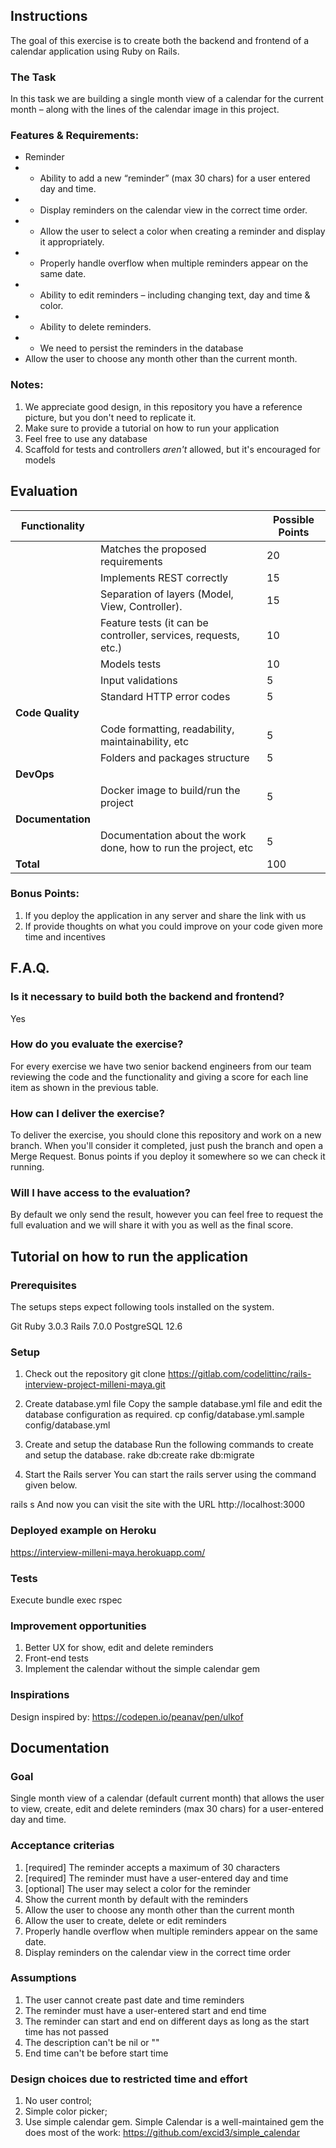 ## Instructions

The goal of this exercise is to create both the backend and frontend of a calendar application using Ruby on Rails.

### The Task

In this task we are building a single month view of a calendar for the current month – along with the lines of the calendar image in this project.

### Features & Requirements:
 - Reminder
 - - Ability to add a new “reminder” (max 30 chars) for a user entered day and time.
 - - Display reminders on the calendar view in the correct time order.
 - - Allow the user to select a color when creating a reminder and display it appropriately.
 - - Properly handle overflow when multiple reminders appear on the same date.
 - - Ability to edit reminders – including changing text, day and time & color.
 - - Ability to delete reminders.
 - - We need to persist the reminders in the database
 - Allow the user to choose any month other than the current month.

### Notes:

1. We appreciate good design, in this repository you have a reference picture, but you don't need to replicate it.
2. Make sure to provide a tutorial on how to run your application
3. Feel free to use any database
4. Scaffold for tests and controllers *aren't* allowed, but it's encouraged for models

## Evaluation
| Functionality     |                                                                | Possible Points |
|-------------------|----------------------------------------------------------------|-----------------|
|                   | Matches the proposed requirements                              |              20 |
|                   | Implements REST correctly                                      |              15 |
|                   | Separation of layers (Model, View, Controller).                |              15 |
|                   | Feature tests (it can be controller, services, requests, etc.) |              10 |
|                   | Models tests                                                   |              10 |
|                   | Input validations                                              |               5 |
|                   | Standard HTTP error codes                                      |               5 |
| **Code Quality**  |                                                                |                 |
|                   | Code formatting, readability, maintainability, etc             |               5 |
|                   | Folders and packages structure                                 |               5 |
| **DevOps**        |                                                                |                 |
|                   | Docker image to build/run the project                          |               5 |
| **Documentation** |                                                                |                 |
|                   | Documentation about the work done, how to run the project, etc |               5 |
| **Total**         |                                                                |             100 |


### Bonus Points:
1. If you deploy the application in any server and share the link with us
2. If provide thoughts on what you could improve on your code given more time and incentives

## F.A.Q.

### Is it necessary to build both the backend and frontend?
Yes

### How do you evaluate the exercise?
For every exercise we have two senior backend engineers from our team reviewing the code and the functionality and giving a score for each line item as shown in the previous table.

### How can I deliver the exercise?
To deliver the exercise, you should clone this repository and work on a new branch. When you'll consider it completed, just push the branch and open a Merge Request. Bonus points if you deploy it somewhere so we can check it running.

### Will I have access to the evaluation?
By default we only send the result, however you can feel free to request the full evaluation and we will share it with you as well as the final score.

## Tutorial on how to run the application

### Prerequisites
The setups steps expect following tools installed on the system.

Git
Ruby 3.0.3
Rails 7.0.0
PostgreSQL 12.6

### Setup

1. Check out the repository
git clone https://gitlab.com/codelittinc/rails-interview-project-milleni-maya.git

2. Create database.yml file
Copy the sample database.yml file and edit the database configuration as required.
cp config/database.yml.sample config/database.yml

3. Create and setup the database
Run the following commands to create and setup the database.
rake db:create
rake db:migrate

4. Start the Rails server
You can start the rails server using the command given below.

rails s
And now you can visit the site with the URL http://localhost:3000

### Deployed example on Heroku
https://interview-milleni-maya.herokuapp.com/

### Tests
Execute bundle exec rspec

### Improvement opportunities
1. Better UX for show, edit and delete reminders
2. Front-end tests
3. Implement the calendar without the simple calendar gem

### Inspirations
Design inspired by: https://codepen.io/peanav/pen/ulkof

## Documentation

### Goal
Single month view of a calendar (default current month) that allows the user to view, create, edit and delete reminders (max 30 chars) for a user-entered day and time.

### Acceptance criterias
1. [required] The reminder accepts a maximum of 30 characters
2. [required] The reminder must have a user-entered day and time
3. [optional] The user may select a color for the reminder
4. Show the current month by default with the reminders
5. Allow the user to choose any month other than the current month
6. Allow the user to create, delete or edit reminders
7. Properly handle overflow when multiple reminders appear on the same date.
8. Display reminders on the calendar view in the correct time order

### Assumptions
1. The user cannot create past date and time reminders
2. The reminder must have a user-entered start and end time
3. The reminder can start and end on different days as long as the start time has not passed
4. The description can't be nil or ""
5. End time can't be before start time

### Design choices due to restricted time and effort
1. No user control;
2. Simple color picker;
3. Use simple calendar gem. Simple Calendar is a well-maintained gem the does most of the work: https://github.com/excid3/simple_calendar